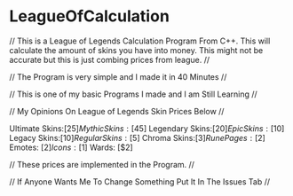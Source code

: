 # LeagueOfCalculation
// This is a League of Legends Calculation Program From C++. This will calculate the amount of skins you have into money. This might not be accurate but this is just combing prices from league. //


// The Program is very simple and I made it in 40 Minutes // 

// This is one of my basic Programs I made and I am Still Learning // 

// My Opinions On League of Legends Skin Prices Below //

Ultimate Skins:[$25]
Mythic Skins:[$45]
Legendary Skins:[$20]
Epic Skins:[$10]
Legacy Skins:[$10]
Regular Skins:[$5]
Chroma Skins:[$3]
Rune Pages: [$2]
Emotes: [$2]
Icons: [$1]
Wards: [$2]

// These prices are implemented in the Program. //


// If Anyone Wants Me To Change Something Put It In The Issues Tab // 
